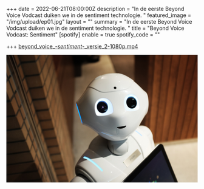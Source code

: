 +++
date = 2022-06-21T08:00:00Z
description = "In de eerste Beyond Voice Vodcast duiken we in de sentiment technologie. "
featured_image = "/img/upload/ep01.jpg"
layout = ""
summary = "In de eerste Beyond Voice Vodcast duiken we in de sentiment technologie. "
title = "Beyond Voice Vodcast: Sentiment"
[spotify]
enable = true
spotify_code = ""

+++
[beyond_voice_-_sentiment_-_versie_2-1080p.mp4](/img/upload/beyond_voice_-_sentiment_-_versie_2-1080p.mp4 "beyond_voice_-_sentiment_-_versie_2-1080p.mp4")

![](/img/upload/alex-knight-2ejcsulrwc8-unsplash.jpg)